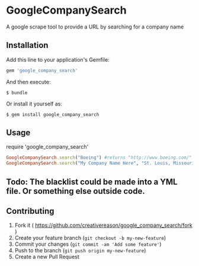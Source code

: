 # GoogleCompanySearch

A google scrape tool to provide a URL by searching for a company name

## Installation

Add this line to your application's Gemfile:

```ruby
gem 'google_company_search'
```

And then execute:

    $ bundle

Or install it yourself as:

    $ gem install google_company_search

## Usage
require 'google_company_search'

```ruby
GoogleCompanySearch.search("Boeing") #returns "http://www.boeing.com/"
GoogleCompanySearch.search("My Company Name Here", "St. Louis, Missouri")
```
## Todo: The blacklist could be made into a YML file. Or something else outside code.

## Contributing

1. Fork it ( https://github.com/creativereason/google_company_search/fork )
2. Create your feature branch (`git checkout -b my-new-feature`)
3. Commit your changes (`git commit -am 'Add some feature'`)
4. Push to the branch (`git push origin my-new-feature`)
5. Create a new Pull Request
